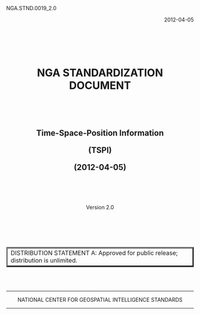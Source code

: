 <table width="100%>
<tr>
<td><img src="https://cloud.githubusercontent.com/assets/4232463/7571060/e68c2042-f7e2-11e4-9cca-13ab92fcb5eb.jpg" alt="NGA Seal></td>

  <td><p align="right">NGA.STND.0019_2.0  
  <p align="right">2012-04-05</td>
  </tr>
  </table>
  
  
  
  
  
  
<h1>  
<br>
<p align="center"><b>NGA STANDARDIZATION DOCUMENT</b>
<br>
<br>  
 <br>
  
<h2> 
<p align="center">Time-Space-Position Information
<p align="center">(TSPI)  
<p align="center">(2012-04-05)  
</h2> 
<br>
<br>    
<br>    

    
      
  
<p align="center">Version 2.0

<br><br><br><br>





<table border="3">
<tr><td>DISTRIBUTION STATEMENT A:   Approved for public release; distribution is unlimited.</td></tr>
</table>
 
<br><br>



<hr size="3" />
<p align="center">NATIONAL CENTER FOR GEOSPATIAL INTELLIGENCE STANDARDS
<hr size="3" />
